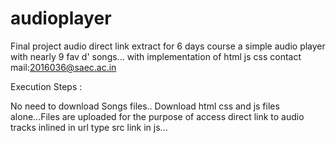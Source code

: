 # audioplayer
Final project audio direct link extract
for 6 days course 
a simple audio player with nearly 9 fav d' songs...
with implementation of html js css contact mail:2016036@saec.ac.in

Execution Steps :

No need to download Songs files.. Download html css and js files alone...Files are uploaded for the purpose of access direct link to audio tracks inlined in url type src link in js...
